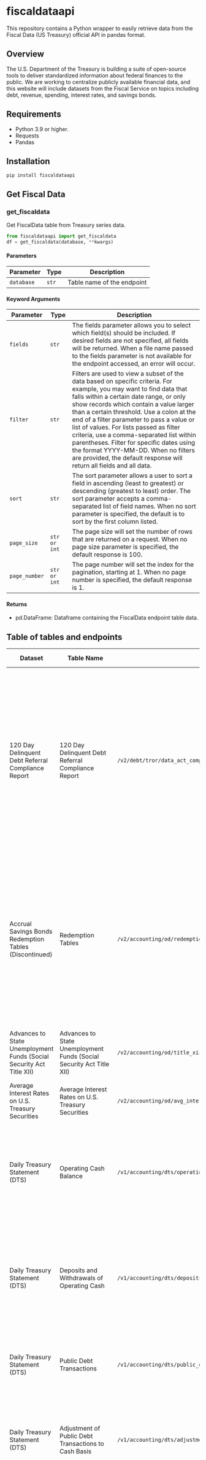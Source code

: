 # fiscaldataapi
This repository contains a Python wrapper to easily retrieve data from the Fiscal Data (US Treasury) official API in pandas format.

## Overview
The U.S. Department of the Treasury is building a suite of open-source tools to deliver standardized information about federal finances to the public. We are working to centralize publicly available financial data, and this website will include datasets from the Fiscal Service on topics including debt, revenue, spending, interest rates, and savings bonds.
## Requirements
- Python 3.9 or higher.
- Requests
- Pandas

## Installation
```terminal
pip install fiscaldataapi
```

## Get Fiscal Data
### get_fiscaldata
Get FiscalData table from Treasury series data.

```python
from fiscaldataapi import get_fiscaldata
df = get_fiscaldata(database, **kwargs)
```

#### Parameters
| Parameter  | Type  | Description                |
|------------|-------|----------------------------|
| `database` | `str` | Table name of the endpoint |

#### Keyword Arguments
| Parameter     | Type         | Description                                                                                                                                                                                                                                                                                                                                                                                                                                                                                                                                              |
|---------------|--------------|----------------------------------------------------------------------------------------------------------------------------------------------------------------------------------------------------------------------------------------------------------------------------------------------------------------------------------------------------------------------------------------------------------------------------------------------------------------------------------------------------------------------------------------------------------|
| `fields`      | `str`        | The fields parameter allows you to select which field(s) should be included. If desired fields are not specified, all fields will be returned. When a file name passed to the fields parameter is not available for the endpoint accessed, an error will occur.                                                                                                                                                                                                                                                                                          |
| `filter`      | `str`        | Filters are used to view a subset of the data based on specific criteria. For example, you may want to find data that falls within a certain date range, or only show records which contain a value larger than a certain threshold.  Use a colon at the end of a filter parameter to pass a value or list of values. For lists passed as filter criteria, use a comma-separated list within parentheses. Filter for specific dates using the format YYYY-MM-DD. When no filters are provided, the default response will return all fields and all data. |
| `sort`        | `str`        | The sort parameter allows a user to sort a field in ascending (least to greatest) or descending (greatest to least) order. The sort parameter accepts a comma-separated list of field names. When no sort parameter is specified, the default is to sort by the first column listed.                                                                                                                                                                                                                                                                     |
| `page_size`   | `str or int` | The page size will set the number of rows that are returned on a request. When no page size parameter is specified, the default response is 100.                                                                                                                                                                                                                                                                                                                                                                                                         |
| `page_number` | `str or int` | The page number will set the index for the pagination, starting at 1. When no page number is specified, the default response is 1.                                                                                                                                                                                                                                                                                                                                                                                                                       |

#### Returns
- pd.DataFrame: Dataframe containing the FiscalData endpoint table data.

## Table of tables and endpoints
| Dataset                                                              | Table Name                                                                                           | Endpoint                                                                                     | Endpoint Description                                                                                                                                                                                                                                                                                                                                                                                                                                                                                                                                                                                                                                                                                                                                                                                                                                                                                                                                                                                                                                                                                                                                                                                                                                                                                                                                            |
|----------------------------------------------------------------------|------------------------------------------------------------------------------------------------------|----------------------------------------------------------------------------------------------|-----------------------------------------------------------------------------------------------------------------------------------------------------------------------------------------------------------------------------------------------------------------------------------------------------------------------------------------------------------------------------------------------------------------------------------------------------------------------------------------------------------------------------------------------------------------------------------------------------------------------------------------------------------------------------------------------------------------------------------------------------------------------------------------------------------------------------------------------------------------------------------------------------------------------------------------------------------------------------------------------------------------------------------------------------------------------------------------------------------------------------------------------------------------------------------------------------------------------------------------------------------------------------------------------------------------------------------------------------------------|
| 120 Day Delinquent Debt Referral Compliance Report                   | 120 Day Delinquent Debt Referral Compliance Report                                                   | `/v2/debt/tror/data_act_compliance`                                                          | The 120 Day Delinquent Debt Referral Compliance Report provides access to tracking and benchmarking compliance with the requirements of a key provision of the Digital Accountability and Transparency Act of 2014 (the DATA Act). This table provides quick insights into federal agency compliance rates, as well as information on the number of eligible debts and debts referred or not referred each quarter, beginning in Fiscal Year 2016.                                                                                                                                                                                                                                                                                                                                                                                                                                                                                                                                                                                                                                                                                                                                                                                                                                                                                                              |
| Accrual Savings Bonds Redemption Tables (Discontinued)               | Redemption Tables                                                                                    | `/v2/accounting/od/redemption_tables`                                                        | The Redemption Tables dataset contains monthly tables that list the redemption value, interest earned, and yield of accrual savings bonds purchased since 1941. Each monthly report lists the redemption value of all bonds at the time of publication. Investors and bond owners can use this dataset as an easy and understandable reference to know the redemption value of the bonds they hold.                                                                                                                                                                                                                                                                                                                                                                                                                                                                                                                                                                                                                                                                                                                                                                                                                                                                                                                                                             |
| Advances to State Unemployment Funds (Social Security Act Title XII) | Advances to State Unemployment Funds (Social Security Act Title XII)                                 | `/v2/accounting/od/title_xii`                                                                | Monthly balances for securities outstanding and principal outstanding for State and Local Government Series (SLGS) securities.                                                                                                                                                                                                                                                                                                                                                                                                                                                                                                                                                                                                                                                                                                                                                                                                                                                                                                                                                                                                                                                                                                                                                                                                                                  |
| Average Interest Rates on U.S. Treasury Securities                   | Average Interest Rates on U.S. Treasury Securities                                                   | `/v2/accounting/od/avg_interest_rates`                                                       | Average interest rates for marketable and non-marketable securities.                                                                                                                                                                                                                                                                                                                                                                                                                                                                                                                                                                                                                                                                                                                                                                                                                                                                                                                                                                                                                                                                                                                                                                                                                                                                                            |
| Daily Treasury Statement (DTS)                                       | Operating Cash Balance                                                                               | `/v1/accounting/dts/operating_cash_balance`                                                  | This table represents the Treasury General Account balance. Additional detail on changes to the Treasury General Account can be found in the Deposits and Withdrawals of Operating Cash table. All figures are rounded to the nearest million.                                                                                                                                                                                                                                                                                                                                                                                                                                                                                                                                                                                                                                                                                                                                                                                                                                                                                                                                                                                                                                                                                                                  |
| Daily Treasury Statement (DTS)                                       | Deposits and Withdrawals of Operating Cash                                                           | `/v1/accounting/dts/deposits_withdrawals_operating_cash`                                     | This table represents deposits and withdrawals from the Treasury General Account. A summary of changes to the Treasury General Account can be found in the Operating Cash Balance table. All figures are rounded to the nearest million.                                                                                                                                                                                                                                                                                                                                                                                                                                                                                                                                                                                                                                                                                                                                                                                                                                                                                                                                                                                                                                                                                                                        |
| Daily Treasury Statement (DTS)                                       | Public Debt Transactions                                                                             | `/v1/accounting/dts/public_debt_transactions`                                                | This table represents the issues and redemption of marketable and nonmarketable securities. All figures are rounded to the nearest million.                                                                                                                                                                                                                                                                                                                                                                                                                                                                                                                                                                                                                                                                                                                                                                                                                                                                                                                                                                                                                                                                                                                                                                                                                     |
| Daily Treasury Statement (DTS)                                       | Adjustment of Public Debt Transactions to Cash Basis                                                 | `/v1/accounting/dts/adjustment_public_debt_transactions_cash_basis`                          | This table represents cash basis adjustments to the issues and redemptions of Treasury securities in the Public Debt Transactions table. All figures are rounded to the nearest million.                                                                                                                                                                                                                                                                                                                                                                                                                                                                                                                                                                                                                                                                                                                                                                                                                                                                                                                                                                                                                                                                                                                                                                        |
| Daily Treasury Statement (DTS)                                       | Debt Subject to Limit                                                                                | `/v1/accounting/dts/debt_subject_to_limit`                                                   | This table represents the breakdown of total public debt outstanding as it relates to the statutory debt limit. All figures are rounded to the nearest million.                                                                                                                                                                                                                                                                                                                                                                                                                                                                                                                                                                                                                                                                                                                                                                                                                                                                                                                                                                                                                                                                                                                                                                                                 |
| Daily Treasury Statement (DTS)                                       | Inter-Agency Tax Transfers                                                                           | `/v1/accounting/dts/inter_agency_tax_transfers`                                              | This table represents the breakdown of inter-agency tax transfers within the federal government. All figures are rounded to the nearest million.                                                                                                                                                                                                                                                                                                                                                                                                                                                                                                                                                                                                                                                                                                                                                                                                                                                                                                                                                                                                                                                                                                                                                                                                                |
| Daily Treasury Statement (DTS)                                       | Income Tax Refunds Issued                                                                            | `/v1/accounting/dts/income_tax_refunds_issued`                                               | This table represents the breakdown of tax refunds by recipient (individual vs business) and type (check vs electronic funds transfer). Tax refunds are also represented as withdrawals in the Deposits and Withdrawals of Operating Cash table. All figures are rounded to the nearest million. As of February 14, 2023, Table VI Income Tax Refunds Issued was renamed to Table V Income Tax Refunds Issued within the published report.                                                                                                                                                                                                                                                                                                                                                                                                                                                                                                                                                                                                                                                                                                                                                                                                                                                                                                                      |
| Daily Treasury Statement (DTS)                                       | Federal Tax Deposits                                                                                 | `/v1/accounting/dts/federal_tax_deposits`                                                    | This table represents the breakdown of taxes that are received by the federal government. Federal taxes received are represented as deposits in the Deposits and Withdrawals of Operating Cash table. All figures are rounded to the nearest million.                                                                                                                                                                                                                                                                                                                                                                                                                                                                                                                                                                                                                                                                                                                                                                                                                                                                                                                                                                                                                                                                                                           |
| Daily Treasury Statement (DTS)                                       | Short-Term Cash Investments                                                                          | `/v1/accounting/dts/short_term_cash_investments`                                             | This table represents the amount Treasury has in short-term cash investments. Deposits and withdrawals of short-term cash investments are also represented in the Deposits and Withdrawals of Operating Cash table. This program was suspended indefinitely in 2008. All figures are rounded to the nearest million. As of February 14, 2023, Table V Short Term Cash Investments will no longer be updated and removed from the published report. The historical data will remain available.                                                                                                                                                                                                                                                                                                                                                                                                                                                                                                                                                                                                                                                                                                                                                                                                                                                                   |
| Debt to the Penny                                                    | Debt to the Penny                                                                                    | `/v2/accounting/od/debt_to_penny`                                                            | Outstanding U.S. debt on a daily basis.                                                                                                                                                                                                                                                                                                                                                                                                                                                                                                                                                                                                                                                                                                                                                                                                                                                                                                                                                                                                                                                                                                                                                                                                                                                                                                                         |
| Electronic Securities Transactions                                   | Sales                                                                                                | `/v1/accounting/od/securities_sales`                                                         | Securities Issued in TreasuryDirect: Sales provides gross sales, returns, net sales, and count of securities for marketable securities and savings bonds issued in TreasuryDirect. Securities are available by security class: bills, notes, bonds, and TIPS for marketable securities and Series E, EE, and I for savings bonds.                                                                                                                                                                                                                                                                                                                                                                                                                                                                                                                                                                                                                                                                                                                                                                                                                                                                                                                                                                                                                               |
| Electronic Securities Transactions                                   | Sales by Term                                                                                        | `/v1/accounting/od/securities_sales_term`                                                    | Securities Issued in TreasuryDirect: Sales by Term provides the count and dollar value of marketable securities and savings bonds issued in TreasuryDirect by term. Securities are available by security class: bills, notes, bonds, and Treasury Inflation-Protected Securities (TIPS) for marketable securities and Series EE and I for savings bonds.                                                                                                                                                                                                                                                                                                                                                                                                                                                                                                                                                                                                                                                                                                                                                                                                                                                                                                                                                                                                        |
| Electronic Securities Transactions                                   | Transfers of Marketable Securities                                                                   | `/v1/accounting/od/securities_transfers`                                                     | Securities Issued In TreasuryDirect: Transfers of Marketable Securities provides the count and dollar value for marketable securities transferred to TreasuryDirect from legacy Treasury Direct, legacy holding system, and commercial book entry.                                                                                                                                                                                                                                                                                                                                                                                                                                                                                                                                                                                                                                                                                                                                                                                                                                                                                                                                                                                                                                                                                                              |
| Electronic Securities Transactions                                   | Conversions of Paper Savings Bonds                                                                   | `/v1/accounting/od/securities_conversions`                                                   | Securities Issued in TreasuryDirect: Conversions of Paper Savings Bonds provides the count and dollar value of paper savings bonds converted to electronic savings bonds in TreasuryDirect.                                                                                                                                                                                                                                                                                                                                                                                                                                                                                                                                                                                                                                                                                                                                                                                                                                                                                                                                                                                                                                                                                                                                                                     |
| Electronic Securities Transactions                                   | Redemptions                                                                                          | `/v1/accounting/od/securities_redemptions`                                                   | Securities Issued in TreasuryDirect: Redemptions provides the count and dollar value for marketable securities and savings bonds redeemed in TreasuryDirect. Securities are available by security class: bills, notes, bonds, and Treasury Inflation-Protected Securities (TIPS) for marketable securities and Series E, EE, and I for savings bonds.                                                                                                                                                                                                                                                                                                                                                                                                                                                                                                                                                                                                                                                                                                                                                                                                                                                                                                                                                                                                           |
| Electronic Securities Transactions                                   | Outstanding                                                                                          | `/v1/accounting/od/securities_outstanding`                                                   | Securities Issued in TreasuryDirect: Outstanding provides the dollar value for marketable securities and savings bonds outstanding in TreasuryDirect. Securities are available by security class: bills, notes, bonds, and TIPS for marketable securities and Series E, EE, and I for savings bonds. Does not include outstanding dollar value of certificates of indebtedness. That data can be retrieved from the Securities Issued in TreasuryDirect: Certificates of Indebtedness table.                                                                                                                                                                                                                                                                                                                                                                                                                                                                                                                                                                                                                                                                                                                                                                                                                                                                    |
| Electronic Securities Transactions                                   | Certificates of Indebtedness                                                                         | `/v1/accounting/od/securities_c_of_i`                                                        | Securities Issued In TreasuryDirect: Certificates of Indebtedness provides the dollar amount of outstanding certificates of indebtedness issued in TreasuryDirect.                                                                                                                                                                                                                                                                                                                                                                                                                                                                                                                                                                                                                                                                                                                                                                                                                                                                                                                                                                                                                                                                                                                                                                                              |
| Electronic Securities Transactions                                   | Accounts                                                                                             | `/v1/accounting/od/securities_accounts`                                                      | Securities Issued in TreasuryDirect: Accounts provides the count of unrestricted primary accounts and funded accounts in TreasuryDirect.                                                                                                                                                                                                                                                                                                                                                                                                                                                                                                                                                                                                                                                                                                                                                                                                                                                                                                                                                                                                                                                                                                                                                                                                                        |
| Federal Borrowings Program: Interest on Uninvested Funds             | Federal Borrowings Program: Interest on Uninvested Funds                                             | `/v2/accounting/od/interest_uninvested`                                                      | A quarterly report containing interest balances associated with Treasury's Credit Reform: Interest Paid on Uninvested Funds account.                                                                                                                                                                                                                                                                                                                                                                                                                                                                                                                                                                                                                                                                                                                                                                                                                                                                                                                                                                                                                                                                                                                                                                                                                            |
| Federal Borrowings Program: Summary General Ledger Balances Report   | Summary General Ledger Borrowing Balances                                                            | `/v1/accounting/od/fbp_gl_borrowing_balances`                                                | The Summary General Ledger Borrowing Balances table provides Treasury Loans Receivable, Capitalized Interest Receivable, Interest Receivable, Interest Revenue, Gain, and Loss balances associated with every corresponding borrowing agency expenditure Treasury Account Symbol.                                                                                                                                                                                                                                                                                                                                                                                                                                                                                                                                                                                                                                                                                                                                                                                                                                                                                                                                                                                                                                                                               |
| Federal Borrowings Program: Summary General Ledger Balances Report   | Summary General Ledger Repayable Advance Balances                                                    | `/v1/accounting/od/fbp_gl_repay_advance_balances`                                            | The Summary General Ledger Repayable Advance Balances table provides Treasury Loans Receivable, Capitalized Interest Receivable, Interest Receivable, Interest Revenue, Gain, and Loss balances associated with every corresponding borrowing agency expenditure Treasury Account Symbol. The *0002 represents the extended unemployment compensation account within the unemployment trust fund and the *0003 represents the federal unemployment account within the unemployment trust fund.                                                                                                                                                                                                                                                                                                                                                                                                                                                                                                                                                                                                                                                                                                                                                                                                                                                                  |
| Federal Credit Similar Maturity Rates                                | Federal Credit Similar Maturity Rates                                                                | `/v1/accounting/od/federal_maturity_rates`                                                   | The Federal Credit Similar Maturity Rates table provides the annual rates for outstanding fixed-rate Treasury securities, categorized on the basis of their remaining maturity.                                                                                                                                                                                                                                                                                                                                                                                                                                                                                                                                                                                                                                                                                                                                                                                                                                                                                                                                                                                                                                                                                                                                                                                 |
| Federal Investments Program: Interest Cost by Fund                   | Federal Investments Program: Interest Cost by Fund                                                   | `/v2/accounting/od/interest_cost_fund`                                                       | A monthly summary report containing premiums, discounts, accrued interest collected, interest payments, and inflation compensation for all accounts invested in Government Account Series (GAS) Securities, as well as premium and discount amortization for accounts invested in zero-coupon bonds (ZCBs).                                                                                                                                                                                                                                                                                                                                                                                                                                                                                                                                                                                                                                                                                                                                                                                                                                                                                                                                                                                                                                                     |
| Federal Investments Program: Principal Outstanding                   | Principal Outstanding                                                                                | `/v1/accounting/od/fip_principal_outstanding_table1`                                         | This table provides information on shares/par amounts by security sectors for a specific account statement number.                                                                                                                                                                                                                                                                                                                                                                                                                                                                                                                                                                                                                                                                                                                                                                                                                                                                                                                                                                                                                                                                                                                                                                                                                                              |
| Federal Investments Program: Principal Outstanding                   | Total Outstanding Inflation Compensation                                                             | `/v1/accounting/od/fip_principal_outstanding_table2`                                         | This table provides inflation compensation (accrued) totals for specific accounts.                                                                                                                                                                                                                                                                                                                                                                                                                                                                                                                                                                                                                                                                                                                                                                                                                                                                                                                                                                                                                                                                                                                                                                                                                                                                              |
| Federal Investments Program: Statement of Account                    | CARS Reporting                                                                                       | `/v1/accounting/od/fip_statement_of_account_table1`                                          | This table provides information on investments and earnings increases and decreases for a specific account statement number.                                                                                                                                                                                                                                                                                                                                                                                                                                                                                                                                                                                                                                                                                                                                                                                                                                                                                                                                                                                                                                                                                                                                                                                                                                    |
| Federal Investments Program: Statement of Account                    | Account Position Summary                                                                             | `/v1/accounting/od/fip_statement_of_account_table2`                                          | This table provides beginning and ending balances for specific categories for a specific account statement number.                                                                                                                                                                                                                                                                                                                                                                                                                                                                                                                                                                                                                                                                                                                                                                                                                                                                                                                                                                                                                                                                                                                                                                                                                                              |
| Federal Investments Program: Statement of Account                    | Transaction Detail                                                                                   | `/v1/accounting/od/fip_statement_of_account_table3`                                          | This table provides transition details for a specific account statement number.                                                                                                                                                                                                                                                                                                                                                                                                                                                                                                                                                                                                                                                                                                                                                                                                                                                                                                                                                                                                                                                                                                                                                                                                                                                                                 |
| Financial Report of the U.S. Government                              | Statements of Net Cost                                                                               | `/v2/accounting/od/statement_net_cost`                                                       | The Statement of Net Cost presents the net cost of government operations, including the operations related to funds from dedicated collections. Costs and earned revenues are categorized on the Statement of Net Cost by significant entity, providing greater accountability by showing the relationship of entities' net costs to the government-wide net cost. Net cost is computed by subtracting earned revenue from gross cost, adjusted by the total gain or loss from changes in assumptions.                                                                                                                                                                                                                                                                                                                                                                                                                                                                                                                                                                                                                                                                                                                                                                                                                                                          |
| Financial Report of the U.S. Government                              | Statements of Operations and Changes in Net Position                                                 | `/v1/accounting/od/net_position`                                                             | The Statement of Operations and Changes in Net Position (SOCNP) reports the results of government operations, net operating costs, which includes the results of operations for funds from dedicated collections. The statement includes non-exchange revenues, which are inflows of resources to the government that the government demands or that it receives by donations are identified, such as taxes and duties. The net operating cost equals revenue less net cost of government operations (that flows from the Statement of Net Cost) adjusted by intra-governmental transfers and unmatched transactions and balances. The change in net position between the beginning and end of the fiscal year reflects adjustments to beginning net position and net operating costs.                                                                                                                                                                                                                                                                                                                                                                                                                                                                                                                                                                          |
| Financial Report of the U.S. Government                              | Reconciliations of Net Operating Cost and Budget Deficit                                             | `/v1/accounting/od/reconciliations`                                                          | The Reconciliation of Net Operating Cost and Budget Deficit statement covers the reconciliation of the results of operations (net operating cost from the Statement of Operations and Changes in Net Position) to the budget deficit. Receipts and outlays in the budget are measured primarily on a cash basis as opposed to the accrual basis of accounting used in the Financial Report. The premise of the reconciliation is that transaction data is shared between the accrual and budgetary cash accounting basis. These statements begin with net operating cost and report activities where the basis of accounting for the components of net operating cost and the budget deficit differ, as well as adjustments to beginning net position and other reconciling items.                                                                                                                                                                                                                                                                                                                                                                                                                                                                                                                                                                              |
| Financial Report of the U.S. Government                              | Statements of Changes in Cash Balance from Budget and Other Activities                               | `/v1/accounting/od/cash_balance`                                                             | The Statement of Changes in Cash Balance from Budget and Other Activities covers cash flow from budget activities, adjustments from non-cash outlays included in the budget, cash flow from activities not included in the budget. It details how the annual budget deficit relates to the change in the government's cash, other monetary assets, federal debt, and interest payable. It also explains how the budget deficits were financed.                                                                                                                                                                                                                                                                                                                                                                                                                                                                                                                                                                                                                                                                                                                                                                                                                                                                                                                  |
| Financial Report of the U.S. Government                              | Balance Sheets                                                                                       | `/v2/accounting/od/balance_sheets`                                                           | The Balance Sheet provides an overview of the government's assets, liabilities, and net position to present a more comprehensive report of the government's financial position. The most significant assets that are reported on the balance sheets are loans receivable; property, plant, and equipment; inventories and related property; and cash or other monetary assets. The most significant liabilities reported on the balance sheets are federal debt securities held by the public and accrued interest, and federal employee and veteran benefits payable. The net position is the residual difference between assets and liabilities and is the cumulative results of operations since inception.                                                                                                                                                                                                                                                                                                                                                                                                                                                                                                                                                                                                                                                  |
| Financial Report of the U.S. Government                              | Statements of Long-Term Fiscal Projections                                                           | `/v1/accounting/od/long_term_projections`                                                    | The Statement of Long-Term Fiscal Projections displays the present value of 75-year projections by major category of receipts and non-interest spending. It aids in the assessment of the federal government's financial condition and how it has changed during the year and may change in the future. It also helps in evaluating whether future budgetary resources will be sufficient to sustain public services and to meet obligations when due, assuming that current policy for federal government public services and taxation is continued without change. This statement presents data as a percent of GDP to help readers assess whether current fiscal policy is sustainable.                                                                                                                                                                                                                                                                                                                                                                                                                                                                                                                                                                                                                                                                      |
| Financial Report of the U.S. Government                              | Statements of Social Insurance                                                                       | `/v1/accounting/od/social_insurance`                                                         | The Statement of Social Insurance (SOSI) provides long-range estimates that can be used to assess the financial condition of the most significant U.S. social insurance programs: Social Security, Medicare, Railroad Retirement, and Black Lung. These programs are administered by the Social Security Administration, the Department of Health & Human Services, the Railroad Retirement Board, and the Department of Labor, respectively. SOSI displays 75-year projections (except for Black Lung) by major social insurance program, illustrating the relationship between the estimated receipts and expenditures of those programs.                                                                                                                                                                                                                                                                                                                                                                                                                                                                                                                                                                                                                                                                                                                     |
| Financial Report of the U.S. Government                              | Statements of Changes in Social Insurance Amounts                                                    | `/v1/accounting/od/insurance_amounts`                                                        | The Statement of Changes in Social Insurance Amounts (SCSIA) shows reasons for changes in the Statement of Social Insurance (SOSI) estimates between one current valuation period and the prior valuation period. It details the reasons for the change by social insurance program, including changes in factors such as (1) demographic data, assumptions, and methods; (2) policy; and (3) economic and other health care assumptions.                                                                                                                                                                                                                                                                                                                                                                                                                                                                                                                                                                                                                                                                                                                                                                                                                                                                                                                       |
| FRN Daily Indexes                                                    | FRN Daily Indexes                                                                                    | `/v1/accounting/od/frn_daily_indexes`                                                        | The FRN Daily Indexes dataset provides data on Floating Rate Notes. For floating rate notes, the index is the highest accepted discount rate on 13-week bills determined by Treasury auctions of those securities. We auction the 13-week Treasury bill every week, so the index rate of an FRN is reset every week. The FRN Daily Indexes provide information for specific CUSIPs, accrual periods, daily indexes, daily interest accrual rates, spread, and interest payment periods.                                                                                                                                                                                                                                                                                                                                                                                                                                                                                                                                                                                                                                                                                                                                                                                                                                                                         |
| Gift Contributions to Reduce the Public Debt                         | Gift Contributions to Reduce the Public Debt                                                         | `/v2/accounting/od/gift_contributions`                                                       | Summary of gifts donated to the United States Government to reduce debt held by the public.                                                                                                                                                                                                                                                                                                                                                                                                                                                                                                                                                                                                                                                                                                                                                                                                                                                                                                                                                                                                                                                                                                                                                                                                                                                                     |
| Historical Debt Outstanding                                          | Historical Debt Outstanding                                                                          | `/v2/accounting/od/debt_outstanding`                                                         | U.S. debt outstanding at the end of each fiscal year.                                                                                                                                                                                                                                                                                                                                                                                                                                                                                                                                                                                                                                                                                                                                                                                                                                                                                                                                                                                                                                                                                                                                                                                                                                                                                                           |
| Historical Qualified Tax Credit Bond Interest Rates                  | Historical Qualified Tax Credit Bond Interest Rates                                                  | `/v2/accounting/od/qualified_tax`                                                            | Historical interest rate, term to maturity, and permitted sinking fund yield for qualified tax credit bonds reported daily through January 30, 2018.                                                                                                                                                                                                                                                                                                                                                                                                                                                                                                                                                                                                                                                                                                                                                                                                                                                                                                                                                                                                                                                                                                                                                                                                            |
| Interest Expense on the Public Debt Outstanding                      | Interest Expense on the Public Debt Outstanding                                                      | `/v2/accounting/od/interest_expense`                                                         | The Interest Expense on the Debt Outstanding is a monthly summary of the cost of interest on U.S. debt, including U.S. Treasury notes and bonds, foreign and domestic series certificates of indebtedness, notes and bonds, savings bonds, State and Local Government series (SLGS) and other special purpose securities.                                                                                                                                                                                                                                                                                                                                                                                                                                                                                                                                                                                                                                                                                                                                                                                                                                                                                                                                                                                                                                       |
| Judgment Fund: Annual Report to Congress                             | Judgment Fund: Annual Report to Congress                                                             | `/v2/payments/jfics/jfics_congress_report`                                                   | This table provides a listing of payments made through the Judgment Fund including the amount paid out, judgment type, legal representatives, agencies involved, and associated costs.                                                                                                                                                                                                                                                                                                                                                                                                                                                                                                                                                                                                                                                                                                                                                                                                                                                                                                                                                                                                                                                                                                                                                                          |
| Monthly State and Local Government Series (SLGS) Securities Program  | Monthly State and Local Government Series (SLGS) Securities Program                                  | `/v2/accounting/od/slgs_statistics`                                                          | This table shows what states and territories are borrowing from the federal Unemployment Trust Fund in order to pay out unemployment benefits.                                                                                                                                                                                                                                                                                                                                                                                                                                                                                                                                                                                                                                                                                                                                                                                                                                                                                                                                                                                                                                                                                                                                                                                                                  |
| Monthly Treasury Statement (MTS)                                     | Summary of Receipts, Outlays, and the Deficit/Surplus of the U.S. Government                         | `/v1/accounting/mts/mts_table_1`                                                             | This summary table shows the total amount of receipts and outlays and the amount of the budget surplus/deficit by month for the current and prior fiscal years. This table includes total and subtotal rows that should be excluded when aggregating data. Some rows represent elements of the dataset's hierarchy, but are not assigned values. The classification_id for each of these elements can be used as the parent_id for underlying data elements to calculate their implied values. Subtotal rows are available to access this same information.                                                                                                                                                                                                                                                                                                                                                                                                                                                                                                                                                                                                                                                                                                                                                                                                     |
| Monthly Treasury Statement (MTS)                                     | Summary of Budget and Off-Budget Results and Financing of the U.S. Government                        | `/v1/accounting/mts/mts_table_2`                                                             | This summary table shows the on-budget and off-budget receipts and outlays, the on-budget and off-budget surplus/deficit, and the means of financing the budget surplus/deficit. The table also shows the budgeted amounts estimated in the President's Budget for the current fiscal year and next fiscal year for each item on the table. This table includes total and subtotal rows that should be excluded when aggregating data. Some rows represent elements of the dataset's hierarchy, but are not assigned values. The classification_id for each of these elements can be used as the parent_id for underlying data elements to calculate their implied values. Subtotal rows are available to access this same information.                                                                                                                                                                                                                                                                                                                                                                                                                                                                                                                                                                                                                         |
| Monthly Treasury Statement (MTS)                                     | Summary of Receipts and Outlays of the U.S. Government                                               | `/v1/accounting/mts/mts_table_3`                                                             | This summary table shows, for Budget Receipts, the total amount of activity for the current month, the current fiscal year-to-date, the comparable prior period year-to-date and the budgeted amount estimated for the current fiscal year for various types of receipts (i.e. individual income tax, corporate income tax, etc.). The Budget Outlays section of the table shows the total amount of activity for the current month, the current fiscal year-to-date, the comparable prior period year-to-date and the budgeted amount estimated for the current fiscal year for agencies of the federal government. The table also shows the amounts for the budget/surplus deficit categorized as listed above. This table includes total and subtotal rows that should be excluded when aggregating data. Some rows represent elements of the dataset's hierarchy, but are not assigned values. The classification_id for each of these elements can be used as the parent_id for underlying data elements to calculate their implied values. Subtotal rows are available to access this same information.                                                                                                                                                                                                                                                   |
| Monthly Treasury Statement (MTS)                                     | Receipts of the U.S. Government                                                                      | `/v1/accounting/mts/mts_table_4`                                                             | This table shows the gross receipts, refunds and net receipts for the current month, the current fiscal year-to-date and the prior fiscal year-to-date for the various receipts of the federal government. This table includes total and subtotal rows that should be excluded when aggregating data. Some rows represent elements of the dataset's hierarchy, but are not assigned values. The classification_id for each of these elements can be used as the parent_id for underlying data elements to calculate their implied values. Subtotal rows are available to access this same information.                                                                                                                                                                                                                                                                                                                                                                                                                                                                                                                                                                                                                                                                                                                                                          |
| Monthly Treasury Statement (MTS)                                     | Outlays of the U.S. Government                                                                       | `/v1/accounting/mts/mts_table_5`                                                             | This table shows the gross outlays, applicable receipts and net outlays for the current month, current fiscal year-to-date and prior fiscal year-to-date by various agency programs accounted for in the budget of the federal government. This table includes total and subtotal rows that should be excluded when aggregating data. Some rows represent elements of the dataset's hierarchy, but are not assigned values. The classification_id for each of these elements can be used as the parent_id for underlying data elements to calculate their implied values. Subtotal rows are available to access this same information.                                                                                                                                                                                                                                                                                                                                                                                                                                                                                                                                                                                                                                                                                                                          |
| Monthly Treasury Statement (MTS)                                     | Means of Financing the Deficit or Disposition of Surplus by the U.S. Government                      | `/v1/accounting/mts/mts_table_6`                                                             | This table shows the net transactions for the current month, and the current and prior fiscal year-to-date, as well as account balances for the beginning of the current fiscal year and current accounting month and the close of the current accounting month. This activity is related to the means used to finance the budget deficit or to dispose of a budget surplus. An asset account would represent an asset to the United States Government, for example United States Treasury Operating Cash. A liability account would represent a liability to the United States Government, for example Borrowing from the Public. This table includes total and subtotal rows that should be excluded when aggregating data. Some rows represent elements of the dataset's hierarchy, but are not assigned values. The classification_id for each of these elements can be used as the parent_id for underlying data elements to calculate their implied values. Subtotal rows are available to access this same information.                                                                                                                                                                                                                                                                                                                                  |
| Monthly Treasury Statement (MTS)                                     | Analysis of Change in Excess of Liabilities of the U.S. Government                                   | `/v1/accounting/mts/mts_table_6a`                                                            | This table is a subsidiary table for Means of Financing the Deficit or Disposition of Surplus by the U.S. Government providing a detailed view of the Change in Excess of Liabilities. This table includes total and subtotal rows that should be excluded when aggregating data. Some rows represent elements of the dataset's hierarchy, but are not assigned values. The classification_id for each of these elements can be used as the parent_id for underlying data elements to calculate their implied values. Subtotal rows are available to access this same information.                                                                                                                                                                                                                                                                                                                                                                                                                                                                                                                                                                                                                                                                                                                                                                              |
| Monthly Treasury Statement (MTS)                                     | Securities Issued by Federal Agencies Under Special Financing Authorities                            | `/v1/accounting/mts/mts_table_6b`                                                            | This table is a subsidiary table for Means of Financing the Deficit or Disposition of Surplus by the U.S. Government providing a detailed view of the transactions labelled, Agency Securities, Issued Under Special Financing Authorities. Special financing authorities include financing that is established by legislation under special or unique circumstances and for a specific purpose. This table includes total and subtotal rows that should be excluded when aggregating data. Some rows represent elements of the dataset's hierarchy, but are not assigned values. The classification_id for each of these elements can be used as the parent_id for underlying data elements to calculate their implied values. Subtotal rows are available to access this same information.                                                                                                                                                                                                                                                                                                                                                                                                                                                                                                                                                                    |
| Monthly Treasury Statement (MTS)                                     | Federal Agency Borrowing Financed Through the Issue of Treasury Securities                           | `/v1/accounting/mts/mts_table_6c`                                                            | This table is a subsidiary table for Means of Financing the Deficit or Disposition of Surplus by the U.S. Government, providing a detailed view of transactions and account balances for agency programs that borrow from the United States Treasury or from the Federal Financing Bank. This table includes total and subtotal rows that should be excluded when aggregating data. Some rows represent elements of the dataset's hierarchy, but are not assigned values. The classification_id for each of these elements can be used as the parent_id for underlying data elements to calculate their implied values. Subtotal rows are available to access this same information.                                                                                                                                                                                                                                                                                                                                                                                                                                                                                                                                                                                                                                                                            |
| Monthly Treasury Statement (MTS)                                     | Investments of Federal Government Accounts in Federal Securities                                     | `/v1/accounting/mts/mts_table_6d`                                                            | This table is a subsidiary table for Means of Financing the Deficit or Disposition of Surplus by the U.S. Government providing a detailed view of federal funds and trust funds that are invested in Government Account Series (GAS) securities. Federal funds include general funds, special funds, and revolving funds (public enterprise revolving funds, intragovernmental revolving funds, and credit financing accounts). A trust fund is a type of account, designated by law, for receipts or offsetting receipts dedicated to specific purposes and the expenditure of these receipts. This table includes total and subtotal rows that should be excluded when aggregating data. Some rows represent elements of the dataset's hierarchy, but are not assigned values. The classification_id for each of these elements can be used as the parent_id for underlying data elements to calculate their implied values. Subtotal rows are available to access this same information.                                                                                                                                                                                                                                                                                                                                                                     |
| Monthly Treasury Statement (MTS)                                     | Guaranteed and Direct Loan Financing, Net Activity                                                   | `/v1/accounting/mts/mts_table_6e`                                                            | This table is a subsidiary table for Means of Financing the Deficit or Disposition of Surplus by the U.S. Government providing a detailed view of all direct and guaranteed loan financing for federal credit programs under the Credit Reform Act of 1990. Guaranteed loan financing is issuing any debt obligation with a guarantee, insurance, or other pledge that payment of all or a part of the principal or interest will be made to the lender. This table applies to lending to non-federal borrowers by non-federal lenders that carries some form of guarantee by the federal government. Exceptions include the insurance of deposits, shares, or other withdrawable accounts in financial institutions. This table includes total and subtotal rows that should be excluded when aggregating data. Some rows represent elements of the dataset's hierarchy, but are not assigned values. The classification_id for each of these elements can be used as the parent_id for underlying data elements to calculate their implied values. Subtotal rows are available to access this same information.                                                                                                                                                                                                                                               |
| Monthly Treasury Statement (MTS)                                     | Receipts and Outlays of the U.S. Government by Month                                                 | `/v1/accounting/mts/mts_table_7`                                                             | This table shows the receipts and outlays of the United States Government by month for the current fiscal year, up to and including the current accounting month. The table also shows the total receipts and outlays for the current fiscal year-to-date and the comparable prior fiscal year-to-date. This table includes total and subtotal rows that should be excluded when aggregating data. Some rows represent elements of the dataset's hierarchy, but are not assigned values. The classification_id for each of these elements can be used as the parent_id for underlying data elements to calculate their implied values. Subtotal rows are available to access this same information.                                                                                                                                                                                                                                                                                                                                                                                                                                                                                                                                                                                                                                                             |
| Monthly Treasury Statement (MTS)                                     | Trust Fund Impact on Budget Results and Investment Holdings                                          | `/v1/accounting/mts/mts_table_8`                                                             | This table shows the total receipts and outlays and the resulting surplus or deficit (shown on the table as excess) for the current month and the current fiscal year-to-date for all federal trust funds. The table also shows the totals for securities held as investments by the federal trust funds for the beginning of the fiscal year and the beginning and ending of the current accounting month. A trust fund is a type of account, designated by law, for receipts or offsetting receipts dedicated to specific purposes and the expenditure of these receipts. This table includes total and subtotal rows that should be excluded when aggregating data. Some rows represent elements of the dataset's hierarchy, but are not assigned values. The classification_id for each of these elements can be used as the parent_id for underlying data elements to calculate their implied values. Subtotal rows are available to access this same information.                                                                                                                                                                                                                                                                                                                                                                                         |
| Monthly Treasury Statement (MTS)                                     | Summary of Receipts by Source, and Outlays by Function of the U.S. Government                        | `/v1/accounting/mts/mts_table_9`                                                             | This summary table shows, for Budget Receipts, the total amount of activity for the current month, the current fiscal year-to-date, the comparable prior period year-to-date and the budgeted amount estimated for the current fiscal year for various types of receipts (i.e. individual income tax, corporate income tax, etc.). The Budget Outlays section of the table shows the total amount of activity for the current month, the current fiscal year-to-date, the comparable prior period year-to-date and the budgeted amount estimated for the current fiscal year for functions of the federal government. The table also shows the amounts for the budget/surplus deficit categorized as listed above. This table includes total and subtotal rows that should be excluded when aggregating data. Some rows represent elements of the dataset's hierarchy, but are not assigned values. The classification_id for each of these elements can be used as the parent_id for underlying data elements to calculate their implied values. Subtotal rows are available to access this same information.                                                                                                                                                                                                                                                  |
| Receipts by Department                                               | Receipts by Department                                                                               | `/v1/accounting/od/receipts_by_department`                                                   | The Receipts by Department table contains receipt line item amounts categorized by agency identifier, MAIN and SUB codes, and A code, if applicable                                                                                                                                                                                                                                                                                                                                                                                                                                                                                                                                                                                                                                                                                                                                                                                                                                                                                                                                                                                                                                                                                                                                                                                                             |
| Record-Setting Treasury Securities Auction Data                      | Record-Setting Auction                                                                               | `/v2/accounting/od/record_setting_auction`                                                   | Rates, yields, offering, and auction dates of record high and low Treasury Bills, Notes, Bonds, Treasury Inflation-Protected Securities, Floating Rate Notes and Cash Management Bills.                                                                                                                                                                                                                                                                                                                                                                                                                                                                                                                                                                                                                                                                                                                                                                                                                                                                                                                                                                                                                                                                                                                                                                         |
| Savings Bonds Securities Sold (Discontinued)                         | Savings Bonds Securities                                                                             | `/v1/accounting/od/slgs_savings_bonds`                                                       | Statistics on sold, redeemed, outstanding, and interest rates of non-marketable savings bonds.                                                                                                                                                                                                                                                                                                                                                                                                                                                                                                                                                                                                                                                                                                                                                                                                                                                                                                                                                                                                                                                                                                                                                                                                                                                                  |
| Savings Bonds Value Files                                            | Savings Bonds Value Files                                                                            | `/v2/accounting/od/sb_value`                                                                 | The Savings Bond Value Files dataset is used by developers of bond pricing programs to update their systems with new redemption values for accrual savings bonds (Series E, EE, I & Savings Notes). The core data is the same as the Redemption Tables but there are differences in format, amount of data, and date range. The Savings Bonds Value Files dataset is meant for programmers and developers to read in redemption values without having to first convert PDFs.                                                                                                                                                                                                                                                                                                                                                                                                                                                                                                                                                                                                                                                                                                                                                                                                                                                                                    |
| Schedules of Federal Debt                                            | Schedules of Federal Debt by Month                                                                   | `/v1/accounting/od/schedules_fed_debt`                                                       | This table represents monthly activity for the Federal Debt Managed by the Bureau of the Fiscal Service separated by Held by the Public and Intragovernmental Debt Holdings totaled by Principal, Accrued Interest Payable, and Net Unamortized Premiums/Discounts. All figures are rounded to the nearest million.                                                                                                                                                                                                                                                                                                                                                                                                                                                                                                                                                                                                                                                                                                                                                                                                                                                                                                                                                                                                                                             |
| Schedules of Federal Debt                                            | Schedules of Federal Debt, Fiscal Year-to-Date                                                       | `/v1/accounting/od/schedules_fed_debt_fytd`                                                  | This table represents fiscal year-to-date activity for the Federal Debt Managed by the Bureau of the Fiscal Service separated by Held by the Public and Intragovernmental Debt Holdings totaled by Principal, Accrued Interest Payable, and Net Unamortized Premiums/Discounts. All figures are rounded to the nearest million.                                                                                                                                                                                                                                                                                                                                                                                                                                                                                                                                                                                                                                                                                                                                                                                                                                                                                                                                                                                                                                 |
| Schedules of Federal Debt by Day                                     | Daily Activity                                                                                       | `/v1/accounting/od/schedules_fed_debt_daily_activity`                                        | The Daily Activity Table provides daily changes in federal debt. The data notes whether the debt is debt held by the public or intragovernmental holdings. These two categories are further broken down into borrowing, repayment, interest, unamortized, and amortization amounts.                                                                                                                                                                                                                                                                                                                                                                                                                                                                                                                                                                                                                                                                                                                                                                                                                                                                                                                                                                                                                                                                             |
| Schedules of Federal Debt by Day                                     | Daily Summary                                                                                        | `/v1/accounting/od/schedules_fed_debt_daily_summary`                                         | The Daily Activity Table provides daily federal debt balances. The data is broken out by debt held by the public and intragovernmental holdings amounts. These amounts include principal, accrued interest payable, and net unamortized. These amounts are in millions.                                                                                                                                                                                                                                                                                                                                                                                                                                                                                                                                                                                                                                                                                                                                                                                                                                                                                                                                                                                                                                                                                         |
| State and Local Government Series (SLGS) Daily Rate Table            | Demand Deposit Rate                                                                                  | `/v1/accounting/od/slgs_demand_deposit_rates`                                                | The Demand Deposit Rate table provides daily rates for demand deposit securities. The Demand Deposit rate covers all Demand Deposit securities issued, regardless of the redemption date.                                                                                                                                                                                                                                                                                                                                                                                                                                                                                                                                                                                                                                                                                                                                                                                                                                                                                                                                                                                                                                                                                                                                                                       |
| State and Local Government Series (SLGS) Daily Rate Table            | Time Deposit Rate                                                                                    | `/v1/accounting/od/slgs_time_deposit_rates`                                                  | The Time Deposit Rate table provides daily rates for time deposit securities based on security life.                                                                                                                                                                                                                                                                                                                                                                                                                                                                                                                                                                                                                                                                                                                                                                                                                                                                                                                                                                                                                                                                                                                                                                                                                                                            |
| State and Local Government Series Securities (Non-Marketable)        | State and Local Government Series Securities (Non-Marketable)                                        | `/v1/accounting/od/slgs_securities`                                                          | Recap of State and Local Government Series (SLGS) transaction and balance activity updated daily including subscriptions, cancellations, issues, outstanding, and redemptions of non-marketable SLGS securities.                                                                                                                                                                                                                                                                                                                                                                                                                                                                                                                                                                                                                                                                                                                                                                                                                                                                                                                                                                                                                                                                                                                                                |
| TIPS and CPI Data                                                    | Reference CPI Numbers and Daily Index Ratios Summary Table                                           | `/v1/accounting/od/tips_cpi_data_summary`                                                    | The Reference CPI Numbers and Daily Index Ratios Summary Table contains overarching security information such as interest rate, security term, original auction date, and reference CPI on dated date among others.                                                                                                                                                                                                                                                                                                                                                                                                                                                                                                                                                                                                                                                                                                                                                                                                                                                                                                                                                                                                                                                                                                                                             |
| TIPS and CPI Data                                                    | Reference CPI Numbers and Daily Index Ratios Details Table                                           | `/v1/accounting/od/tips_cpi_data_detail`                                                     | The Reference CPI Numbers and Daily Index Ratios Details Table contains the reference CPI and index ratio for each index date corresponding to each CUSIP.                                                                                                                                                                                                                                                                                                                                                                                                                                                                                                                                                                                                                                                                                                                                                                                                                                                                                                                                                                                                                                                                                                                                                                                                      |
| Treasury Bulletin                                                    | PDO-1 - Offerings of Regular Weekly Treasury Bills                                                   | `/v1/accounting/tb/pdo1_offerings_regular_weekly_treasury_bills`                             | The Offerings of Regular Weekly Treasury Bills table presents the results of weekly auctions of 4, 8, 13, 17, and 26 week bills. Treasury bills mature each Thursday. Issues of 4 and 13 week bills are reopenings of 26 week bills. High rates on accepted tenders and the dollar value of total bids are presented, with the dollar value of awards made on both competitive and noncompetitive basis. To encourage the participation of individuals and smaller institutions, Treasury accepts noncompetitive tenders of up to $5 million in each auction of securities.                                                                                                                                                                                                                                                                                                                                                                                                                                                                                                                                                                                                                                                                                                                                                                                     |
| Treasury Bulletin                                                    | PDO-2 - Offerings of Marketable Securities Other than Regular Weekly Treasury Bills                  | `/v1/accounting/tb/pdo2_offerings_marketable_securities_other_regular_weekly_treasury_bills` | The Offerings of Marketable Securities Other than Regular Weekly Treasury Bills table lists the results of auctions of marketable securities, other than weekly bills, in chronological order over the past 2 years. Issues of cash management bills also are presented.                                                                                                                                                                                                                                                                                                                                                                                                                                                                                                                                                                                                                                                                                                                                                                                                                                                                                                                                                                                                                                                                                        |
| Treasury Bulletin                                                    | OFS-1 - Distribution of Federal Securities by Class of Investors and Type of Issues                  | `/v1/accounting/tb/ofs1_distribution_federal_securities_class_investors_type_issues`         | The Distribution of Federal Securities by Class of Investors and Type of Issues table presents Treasury marketable andnonmarketable securities and debt issued by other Federal agencies held by Government accounts, the FRBs, and private investors. Social Security and Federal retirement trust fund investments comprise much of the Government account holdings. The FRBs acquire Treasury securities in the market as a means of executing monetary policy.                                                                                                                                                                                                                                                                                                                                                                                                                                                                                                                                                                                                                                                                                                                                                                                                                                                                                              |
| Treasury Bulletin                                                    | OFS-2 - Estimated Ownership of U.S. Treasury Securities                                              | `/v1/accounting/tb/ofs2_estimated_ownership_treasury_securities`                             | The Estimated Ownership of U.S. Treasury Securities table presents the estimated ownership of U.S. Treasury securities. Information is primarily obtained from the Federal Reserve Board of Governors Flow of Funds data, Table L209. State, local, andforeign holdings include special issues of nonmarketable securities to municipal entities and foreign official accounts. They also include municipal, foreign official, and private holdings of marketable Treasury securities.                                                                                                                                                                                                                                                                                                                                                                                                                                                                                                                                                                                                                                                                                                                                                                                                                                                                          |
| Treasury Bulletin                                                    | USCC-1 - Amounts Outstanding and in Circulation                                                      | `/v1/accounting/tb/uscc1_amounts_outstanding_circulation`                                    | The USCC-1 - Amounts Outstanding and in Circulation table informs the public of the total face value of currency and coin used as a medium of exchange that is in circulation. It defines the total amount of currency and coin outstanding and the portion deemed to be in circulation. It includes some old and current rare issues that do not circulate or that may do so to a limited extent. Treasury includes them in the statement because the issues were originally intended for general circulation. The USCC comes from monthly reports compiled by Treasury offices, U.S. Mint offices, the Federal Reserve banks (FRBs), and the Federal Reserve Board.                                                                                                                                                                                                                                                                                                                                                                                                                                                                                                                                                                                                                                                                                           |
| Treasury Bulletin                                                    | USCC-2 - Amounts Outstanding and in Circulation                                                      | `/v1/accounting/tb/uscc2_amounts_outstanding_circulation`                                    | The USCC-2 - Amounts Outstanding and in Circulation table provides a description of the various issues of paper money by denomination. Partial notes represents value of certain partial denominations not presented for redemption. It also gives an estimated average of currency and coin held by each individual, using estimates of population from the Bureau of the Census. The USCC comes from monthly reports compiled by Treasury offices, U.S. Mint offices, the Federal Reserve banks (FRBs), and the Federal Reserve Board.                                                                                                                                                                                                                                                                                                                                                                                                                                                                                                                                                                                                                                                                                                                                                                                                                        |
| Treasury Bulletin                                                    | FCP-1 - Weekly Report of Major Market Participants                                                   | `/v1/accounting/tb/fcp1_weekly_report_major_market_participants`                             | The Foreign Currency Positions Weekly Report of Major Market Participants contains foreign currency holdings of large foreign exchange market participants. This table presents the currency data reported weekly by major market participants. This table provides information on positions in derivative instruments, such as foreign exchange futures and options that are increasingly used in establishing foreign exchange positions. Weekly reports must be filed throughout the calendar year by major foreign exchange market participants, which are defined as market participants with more than $50 billion equivalent in foreign exchange contracts on the last business day of any calendar quarter during the previous year (end March, September, September, or December). Such contracts include the amounts of foreign exchange spotcontracts bought and sold, foreign exchange forward contracts bought and sold, foreign exchange futures bought and sold, and one half the notional amount of foreign exchange options bought and sold. The information in the table is based on the reports referenced in this Introduction: Foreign Currency Positions and is not audited by the Federal Reserve banks or the Treasury Department. Please note that these amounts are reported in the foreign currency specified.                       |
| Treasury Bulletin                                                    | FCP-2 - Monthly Report of Major Market Participants                                                  | `/v1/accounting/tb/fcp2_monthly_report_major_market_participants`                            | The Foreign Currency Positions Monthly Report of Major Market Participants contains foreign currency holdings of large foreign exchange market participants. This table presents more detailed currency data of major market participants, based on monthly reports. This table provides information on positions in derivative instruments, such as foreign exchange futures and options that are increasingly used in establishing foreign exchange positions. Monthly reports must be filed throughout the calendar year by major foreign exchange market participants, which are defined as market participants with more than $50 billion equivalent in foreign exchange contracts on the last business day of any calendar quarter during the previous year (end March, September, September, or December). Such contracts include the amounts of foreign exchange spotcontracts bought and sold, foreign exchange forward contracts bought and sold, foreign exchange futures bought and sold, and one half the notional amount of foreign exchange options bought and sold. The information in the table is based on the reports referenced in this Introduction: Foreign Currency Positions and is not audited by the Federal Reserve banks or the Treasury Department. Please note that these amounts are reported in the foreign currency specified. |
| Treasury Bulletin                                                    | FCP-3 - Quarterly Report of Large Market Participants                                                | `/v1/accounting/tb/fcp3_quarterly_report_large_market_participants`                          | The Foreign Currency Positions Quarterly Report of Large Market Participants contains foreign currency holdings of large foreign exchange market participants. This table presents quarterly consolidated currency data reported by large market participants that do not file weekly reports. This table provides information on positions in derivative instruments, such as foreign exchange futures and options that are increasingly used in establishing foreign exchange positions. A quarterly report must be filed throughout the calendar year by each foreign exchange market participant that had more than $5 billion equivalent in foreign exchange contracts on the last business day of any quarter the previous year (end March, June, September, or December). The information in the table is based on the reports referenced in this Introduction: Foreign Currency Positions and is not audited by the Federal Reserve banks or the Treasury Department. Please note that these amounts are reported in the foreign currency specified.                                                                                                                                                                                                                                                                                                    |
| Treasury Bulletin                                                    | ESF-1 - Balances                                                                                     | `/v1/accounting/tb/esf1_balances`                                                            | The Exchange Stabilization Fund Balances (ESF-1) table presents the assets, liabilities, and net position of the fund. The figures are in U.S. dollars. Amounts and transactions pertaining to foreign currencies and special drawing rights, an international reserve asset created by the International Monetary Fund (IMF) to supplement its member countries position in the Fund, have been converted to U.S. dollars based on current exchange rates computed according to the accrual method of accounting. Investments and loans receivable are reported at fair value. Unexpended Appropriations Funds from Dedicated Collections represents the original capital appropriated to the fund by Congress of $2 billion, minus a subsequent transfer of $1.8 billion to pay for the initial U.S. quota subscription to the International Monetary Fund. Unexpended Appropriations Funds from Other than Dedicated Collections represents the amount appropriated under the CARES Act Sec 4027 minus transfers, expenditures for administrative and subsidy costs, and rescissions resulting from the passage of the Consolidated Appropriations Act, 2021 and the Infrastructure Investment and Jobs Act, 2021. Conversion gains and losses are reflected in the cumulative net income -+ or loss -- account.                                             |
| Treasury Bulletin                                                    | ESF-2 - Statement of Net Cost                                                                        | `/v1/accounting/tb/esf2_statement_net_cost`                                                  | The Exchange Stabilization Fund Statement of Net Cost (ESF-2) table shows net cost from operations for the current quarter and year-to-date. Figures are in U.S. dollars computed according to the accrual method. Gains-+ or loss -- on foreign exchange includes both realized and unrealized gains or losses. Adjustment for change in valuation of SDR holdings and allocations reflects net gain or loss on revaluation of SDR holdings and allocations for the quarter. CARES Act related administrative costs incurred in connection with the loans, and other investments are accrued.                                                                                                                                                                                                                                                                                                                                                                                                                                                                                                                                                                                                                                                                                                                                                                  |
| Treasury Bulletin                                                    | FFO-5 - Internal Revenue Receipts by State                                                           | `/v1/accounting/tb/ffo5_internal_revenue_by_state`                                           | The Internal Revenue Receipts by State table summarizes internal revenue receipts by states and by type of tax. Amounts reported are collections made in a fiscal year. They span several tax liability years because they consist of prepayments (estimated tax payments and taxes withheld by employers for individual income and Social Security taxes), payments made with tax returns and subsequent payments made after tax returns are due or are filed (that is, payments with delinquent returns or on delinquent accounts). Amounts are reported based on the primary filing address provided by each taxpayer or reporting entity. For multistate corporations, the address may reflect only the district where such a corporation reported its taxes from a principal office rather than other districts where income was earned or where individual income and Social Security taxes were withheld. In addition, an individual may reside in one district and work in another.                                                                                                                                                                                                                                                                                                                                                                     |
| Treasury Bulletin                                                    | FFO-6 - Customs and Border Protection Collection of Duties, Taxes, and Fees by Districts and Ports   | `/v1/accounting/tb/ffo6_customs_border_protection_collections`                               | The Customs and Border Protection Collection of Duties, Taxes, and Fees by Districts and Ports table includes customs collection of duties, taxes, and fees by districts and ports. Reported by U.S. Customs and Border Protection.                                                                                                                                                                                                                                                                                                                                                                                                                                                                                                                                                                                                                                                                                                                                                                                                                                                                                                                                                                                                                                                                                                                             |
| Treasury Bulletin: Trust Fund Reports                                | Airport and Airway Trust Fund Results of Operations                                                  | `/v1/accounting/od/airport_airway_trust_fund_results`                                        | The Airport and Airway Trust Fund Results of Operations table contains receipt, refund, and expense amounts along with a beginning and end of fiscal year balance, as reported in the Treasury Bulletin. The Airport and Airway Trust Fund was established on the books of the Department of Treasury in fiscal year 1971, according to provisions of the Airport and Airway Revenue Act of 1970 [49 United States Code 1742(a), repealed]. The Tax Equity and Fiscal Responsibility Act of 1982 (Public Law 97-248, dated September 3, 1982) reestablished the trust fund in the Internal Revenue Code (26 United States Code 9502) effective September 1, 1982. Treasury transfers from the general fund to the trust fund amounts equivalent to the taxes received from transportation of persons and property by air, gasoline and jet fuel used in commercial and noncommercial aircraft, and an international arrival and departure tax. Please see the published Treasury Bulletin for more information regarding this fund.                                                                                                                                                                                                                                                                                                                             |
| Treasury Bulletin: Trust Fund Reports                                | Airport and Airway Trust Fund Expected Condition and Results of Operations                           | `/v1/accounting/od/airport_airway_trust_fund_expected`                                       | The Airport and Airway Trust Fund Expected Condition and Results of Operations table contains receipt and expense amounts along with a beginning and end of fiscal year balance for the next five years, as reported in the Treasury Bulletin. The Airport and Airway Trust Fund was established on the books of the Department of Treasury in fiscal year 1971, according to provisions of the Airport and Airway Revenue Act of 1970 [49 United States Code 1742(a), repealed]. The Tax Equity and Fiscal Responsibility Act of 1982 (Public Law 97-248, dated September 3, 1982) reestablished the trust fund in the Internal Revenue Code (26 United States Code 9502) effective September 1, 1982. Treasury transfers from the general fund to the trust fund amounts equivalent to the taxes received from transportation of persons and property by air, gasoline and jet fuel used in commercial and noncommercial aircraft, and an international arrival and departure tax. Please see the published Treasury Bulletin for more information regarding this fund.                                                                                                                                                                                                                                                                                       |
| Treasury Bulletin: Trust Fund Reports                                | Uranium Enrichment Decontamination and Decommissioning Fund Results of Operations                    | `/v1/accounting/od/uranium_enrichment_decontamination_decommissioning_fund_results`          | The Uranium Enrichment Decontamination and Decommissioning Fund Results of Operations table contains recipt, transfer, and outlay amounts along with a beginning and end of fiscal year balance, as reported in the Treasury Bulletin. The Uranium Enrichment Decontamination and Decommissioning Fund was established on the books of the Treasury in fiscal year (FY) 1993, in accordance with provisions of the Energy Policy Act of 1992 (42 United States Code 2297g). Please see the published Treasury Bulletin for more information regarding this fund.                                                                                                                                                                                                                                                                                                                                                                                                                                                                                                                                                                                                                                                                                                                                                                                                |
| Treasury Bulletin: Trust Fund Reports                                | Uranium Enrichment Decontamination and Decommissioning Fund Expected Cond. and Results of Operations | `/v1/accounting/od/uranium_enrichment_decontamination_decommissioning_fund_expected`         | The Uranium Enrichment Decontamination and Decommissioning Fund Expected Condition and Results of Operations table contains recipt and outlay amounts along with a beginning and end of fiscal year balance for the next five years, as reported in the Treasury Bulletin. The Uranium Enrichment Decontamination and Decommissioning Fund was established on the books of the Treasury in fiscal year (FY) 1993, in accordance with provisions of the Energy Policy Act of 1992 (42 United States Code 2297g). Please see the published Treasury Bulletin for more information regarding this fund.                                                                                                                                                                                                                                                                                                                                                                                                                                                                                                                                                                                                                                                                                                                                                            |
| Treasury Bulletin: Trust Fund Reports                                | Black Lung Disability Trust Fund Results of Operations                                               | `/v1/accounting/od/black_lung_disability_trust_fund_results`                                 | The Black Lung Disability Trust Fund Results of Operations table contains receipt, outlay, and expense amounts along with a beginning and end of fiscal year balance, as reported in the Treasury Bulletin. The Black Lung Disability Trust Fund was established on the books of the Treasury in fiscal year 1978 according to the Black Lung Benefits Revenue Act of 1977 (Public Law 95-227). The Black Lung Benefits Revenue Act of 1981 (Public Law 97-119) reestablished the fund in the Internal Revenue Code (IRC), 26 United States Code 9501. Please see the published Treasury Bulletin for more information regarding this fund.                                                                                                                                                                                                                                                                                                                                                                                                                                                                                                                                                                                                                                                                                                                     |
| Treasury Bulletin: Trust Fund Reports                                | Black Lung Disability Trust Fund Expected Condition and Results of Operations                        | `/v1/accounting/od/black_lung_disability_trust_fund_expected`                                | The Black Lung Disability Trust Fund Expected Condition and Results of Operations table contains receipt, outlay, and expense amounts along with a beginning and end of fiscal year balance for the next five years, as reported in the Treasury Bulletin. The Black Lung Disability Trust Fund was established on the books of the Treasury in fiscal year 1978 according to the Black Lung Benefits Revenue Act of 1977 (Public Law 95-227). The Black Lung Benefits Revenue Act of 1981 (Public Law 97-119) reestablished the fund in the Internal Revenue Code (IRC), 26 United States Code 9501. Please see the published Treasury Bulletin for more information regarding this fund.                                                                                                                                                                                                                                                                                                                                                                                                                                                                                                                                                                                                                                                                      |
| Treasury Bulletin: Trust Fund Reports                                | Harbor Maintenance Trust Fund Results of Operation                                                   | `/v1/accounting/od/harbor_maintenance_trust_fund_results`                                    | The Harbor Maintenance Trust Fund Results of Operation table contains receipt and expense amounts along with a beginning and end of fiscal year balance, as reported in the Treasury Bulletin. The Harbor Maintenance Trust Fund was established on the books of the Treasury on April 1, 1987, according to the Water Resources Development Act of 1986 (Public Law 99-662, November 17, 1986) (26 United States Code 9505). Please see the published Treasury Bulletin for more information regarding this fund.                                                                                                                                                                                                                                                                                                                                                                                                                                                                                                                                                                                                                                                                                                                                                                                                                                              |
| Treasury Bulletin: Trust Fund Reports                                | Harbor Maintenance Trust Fund Expected Condition and Results of Operations                           | `/v1/accounting/od/harbor_maintenance_trust_fund_expected`                                   | The Harbor Maintenance Trust Fund Expected Condition and Results of Operations table contains receipt and outlay amounts along with a beginning and end of fiscal year balance for the next five years, as reported in the Treasury Bulletin. The Harbor Maintenance Trust Fund was established on the books of the Treasury on April 1, 1987, according to the Water Resources Development Act of 1986 (Public Law 99-662, November 17, 1986) (26 United States Code 9505). Please see the published Treasury Bulletin for more information regarding this fund.                                                                                                                                                                                                                                                                                                                                                                                                                                                                                                                                                                                                                                                                                                                                                                                               |
| Treasury Bulletin: Trust Fund Reports                                | Hazardous Substance Superfund Results of Operations                                                  | `/v1/accounting/od/hazardous_substance_superfund_results`                                    | The Hazardous Substance Superfund Results of Operations table contains receipts and expense amounts along with a beginning and end of fiscal year balance, as reported in the Treasury Bulletin. The Hazardous Substance Response Trust Fund was established on the books of the Treasury in fiscal year 1981, in accordance with section 221 of the Hazardous Substance Response Revenue Act of 1980 [42 United States Code 9631(a), repealed]. The trust fund was renamed the Hazardous Substance Superfund (Superfund) and relocated in accordance with section 517 of the Superfund Amendments and Reauthorization Act of 1986 [Public Law 99-499, dated October 17, 1986 (26 United States Code 9507)]. Please see the published Treasury Bulletin for more information regarding this fund.                                                                                                                                                                                                                                                                                                                                                                                                                                                                                                                                                               |
| Treasury Bulletin: Trust Fund Reports                                | Hazardous Substance Superfund Expected Condition and Results of Operations                           | `/v1/accounting/od/hazardous_substance_superfund_expected`                                   | The Hazardous Substance Superfund Expected Condition and Results of Operations table contains receipts, appropriations, and expense amounts along with a beginning and end of fiscal year balance for the next five years, as reported in the Treasury Bulletin. The Hazardous Substance Response Trust Fund was established on the books of the Treasury in fiscal year 1981, in accordance with section 221 of the Hazardous Substance Response Revenue Act of 1980 [42 United States Code 9631(a), repealed]. The trust fund was renamed the Hazardous Substance Superfund (Superfund) and relocated in accordance with section 517 of the Superfund Amendments and Reauthorization Act of 1986 [Public Law 99-499, dated October 17, 1986 (26 United States Code 9507)]. Please see the published Treasury Bulletin for more information regarding this fund.                                                                                                                                                                                                                                                                                                                                                                                                                                                                                               |
| Treasury Bulletin: Trust Fund Reports                                | Highway Trust Fund Results of Operations                                                             | `/v1/accounting/od/highway_trust_fund_results`                                               | The Highway Trust Fund Results of Operations table contains receipt and expense amounts along with a beginning and end of fiscal year balance, as reported in the Treasury Bulletin. The Highway Trust Fund was established on the books of the Treasury in fiscal year 1957, according to provisions of the Highway Revenue Act of 1956 (Act of June 29, 1956, chapter 462, section 209). It has been amended and extended by various highway surface transportation and other acts since 1959. Please see the published Treasury Bulletin for more information regarding this fund.                                                                                                                                                                                                                                                                                                                                                                                                                                                                                                                                                                                                                                                                                                                                                                           |
| Treasury Bulletin: Trust Fund Reports                                | Highway Trust Fund Expected Condition and Results of Operations                                      | `/v1/accounting/od/highway_trust_fund_expected`                                              | The Highway Trust Fund Expected Condition and Results of Operations table contains receipt and expense amounts along with a beginning and end of fiscal year balance for the next five years, as reported in the Treasury Bulletin. The Highway Trust Fund was established on the books of the Treasury in fiscal year 1957, according to provisions of the Highway Revenue Act of 1956 (Act of June 29, 1956, chapter 462, section 209). It has been amended and extended by various highway surface transportation and other acts since 1959. Please see the published Treasury Bulletin for more information regarding this fund.                                                                                                                                                                                                                                                                                                                                                                                                                                                                                                                                                                                                                                                                                                                            |
| Treasury Bulletin: Trust Fund Reports                                | Highway Trust Fund                                                                                   | `/v1/accounting/od/highway_trust_fund`                                                       | The Highway Trust Fund table contains commitment, cash balance, unfunded authorizations, and 48 month revenue estimate amounts, as reported in the Treasury Bulletin. The Highway Trust Fund was established on the books of the Treasury in fiscal year 1957, according to provisions of the Highway Revenue Act of 1956 (Act of June 29, 1956, chapter 462, section 209). It has been amended and extended by various highway surface transportation and other acts since 1959. Please see the published Treasury Bulletin for more information regarding this fund.                                                                                                                                                                                                                                                                                                                                                                                                                                                                                                                                                                                                                                                                                                                                                                                          |

## API Documentation
- [Fiscal Data (Treasury.gov) API Documentation](https://fiscaldata.treasury.gov/api-documentation/)
